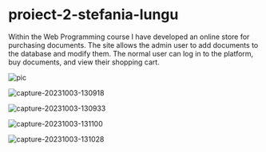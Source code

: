 ﻿# proiect-2-stefania-lungu
Within the Web Programming course I have developed an online store for purchasing documents. The site allows the admin user to add documents to the database and modify them. The normal user can log in to the platform, buy documents, and view their shopping cart.

![pic](https://github.com/lngsp/Online-Document-Store/assets/102326882/f27519d6-daa0-4848-8363-ba6d147db8de)

![capture-20231003-130918](https://github.com/lngsp/Online-Document-Store/assets/102326882/c10c7814-060c-4a74-84fc-05c83ed19107)

![capture-20231003-130933](https://github.com/lngsp/Online-Document-Store/assets/102326882/5d0b4f8f-63ce-447e-b6e9-fab6a85662c5)

![capture-20231003-131100](https://github.com/lngsp/Online-Document-Store/assets/102326882/d466803d-515b-46e3-91b8-a57eb436ac92)

![capture-20231003-131028](https://github.com/lngsp/Online-Document-Store/assets/102326882/35d52bd3-b0e0-4443-9bc3-4f6f27d7ecd2)
